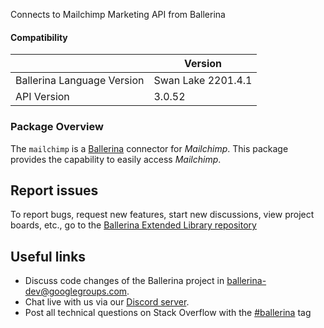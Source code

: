 Connects to Mailchimp Marketing API from Ballerina

#### Compatibility
|                               | Version          |
|-------------------------------|------------------|
| Ballerina Language Version    | Swan Lake 2201.4.1 |
| API Version                   | 3.0.52           |

### Package Overview
The `mailchimp` is a [Ballerina](https://ballerina.io/) connector for *Mailchimp*.
This package provides the capability to easily access *Mailchimp*.
## Report issues
To report bugs, request new features, start new discussions, view project boards, etc., go to the [Ballerina Extended Library repository](https://github.com/ballerina-platform/ballerina-extended-library)

## Useful links
- Discuss code changes of the Ballerina project in [ballerina-dev@googlegroups.com](mailto:ballerina-dev@googlegroups.com).
- Chat live with us via our [Discord server](https://discord.gg/ballerinalang).
- Post all technical questions on Stack Overflow with the [#ballerina](https://stackoverflow.com/questions/tagged/ballerina) tag
